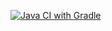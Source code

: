 [![Java CI with Gradle](https://github.com/Sizova-QA88/Automation6.PageObjects.1/actions/workflows/gradle.yml/badge.svg)](https://github.com/Sizova-QA88/Automation6.PageObjects.1/actions/workflows/gradle.yml)